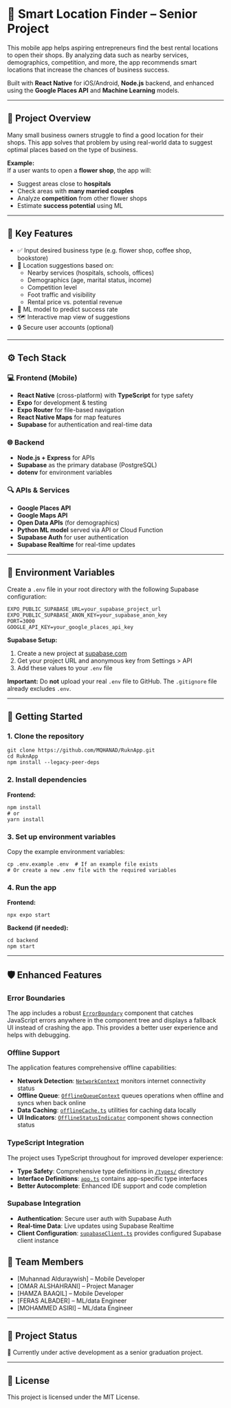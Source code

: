 # 📍 Smart Location Finder – Senior Project

This mobile app helps aspiring entrepreneurs find the best rental locations to open their shops. By analyzing data such as nearby services, demographics, competition, and more, the app recommends smart locations that increase the chances of business success.

Built with **React Native** for iOS/Android, **Node.js** backend, and enhanced using the **Google Places API** and **Machine Learning** models.

---

## 🧠 Project Overview

Many small business owners struggle to find a good location for their shops. This app solves that problem by using real-world data to suggest optimal places based on the type of business.

**Example:**  
If a user wants to open a **flower shop**, the app will:
- Suggest areas close to **hospitals**
- Check areas with **many married couples**
- Analyze **competition** from other flower shops
- Estimate **success potential** using ML

---

## 🌟 Key Features

- ✅ Input desired business type (e.g. flower shop, coffee shop, bookstore)
- 📍 Location suggestions based on:
  - Nearby services (hospitals, schools, offices)
  - Demographics (age, marital status, income)
  - Competition level
  - Foot traffic and visibility
  - Rental price vs. potential revenue
- 🧠 ML model to predict success rate
- 🗺️ Interactive map view of suggestions
- 🔒 Secure user accounts (optional)

---

## ⚙️ Tech Stack

### 💻 Frontend (Mobile)
- **React Native** (cross-platform) with **TypeScript** for type safety
- **Expo** for development & testing
- **Expo Router** for file-based navigation
- **React Native Maps** for map features
- **Supabase** for authentication and real-time data

### 🌐 Backend
- **Node.js + Express** for APIs
- **Supabase** as the primary database (PostgreSQL)
- **dotenv** for environment variables

### 🔍 APIs & Services
- **Google Places API**
- **Google Maps API**
- **Open Data APIs** (for demographics)
- **Python ML model** served via API or Cloud Function
- **Supabase Auth** for user authentication
- **Supabase Realtime** for real-time updates

---

## 🔐 Environment Variables

Create a `.env` file in your root directory with the following Supabase configuration:

    EXPO_PUBLIC_SUPABASE_URL=your_supabase_project_url
    EXPO_PUBLIC_SUPABASE_ANON_KEY=your_supabase_anon_key
    PORT=3000
    GOOGLE_API_KEY=your_google_places_api_key

**Supabase Setup:**
1. Create a new project at [supabase.com](https://supabase.com)
2. Get your project URL and anonymous key from Settings > API
3. Add these values to your `.env` file

**Important:** Do **not** upload your real `.env` file to GitHub. The `.gitignore` file already excludes `.env`.

---

## 🚀 Getting Started

### 1. Clone the repository

    git clone https://github.com/MQHANAD/RuknApp.git
    cd RuknApp
    npm install --legacy-peer-deps

### 2. Install dependencies

**Frontend:**
    
    npm install
    # or
    yarn install

### 3. Set up environment variables

Copy the example environment variables:

    cp .env.example .env  # If an example file exists
    # Or create a new .env file with the required variables

### 4. Run the app

**Frontend:**

    npx expo start

**Backend (if needed):**

    cd backend
    npm start

---

## 🛡️ Enhanced Features

### Error Boundaries
The app includes a robust [`ErrorBoundary`](RuknApp/components/ErrorBoundary.tsx:1) component that catches JavaScript errors anywhere in the component tree and displays a fallback UI instead of crashing the app. This provides a better user experience and helps with debugging.

### Offline Support
The application features comprehensive offline capabilities:
- **Network Detection**: [`NetworkContext`](RuknApp/src/context/NetworkContext.tsx:1) monitors internet connectivity status
- **Offline Queue**: [`OfflineQueueContext`](RuknApp/src/context/OfflineQueueContext.tsx:1) queues operations when offline and syncs when back online
- **Data Caching**: [`offlineCache.ts`](RuknApp/src/utils/offlineCache.ts:1) utilities for caching data locally
- **UI Indicators**: [`OfflineStatusIndicator`](RuknApp/components/OfflineStatusIndicator.tsx:1) component shows connection status

### TypeScript Integration
The project uses TypeScript throughout for improved developer experience:
- **Type Safety**: Comprehensive type definitions in [`/types/`](RuknApp/types/:1) directory
- **Interface Definitions**: [`app.ts`](RuknApp/types/app.ts:1) contains app-specific type interfaces
- **Better Autocomplete**: Enhanced IDE support and code completion

### Supabase Integration
- **Authentication**: Secure user auth with Supabase Auth
- **Real-time Data**: Live updates using Supabase Realtime
- **Client Configuration**: [`supabaseClient.ts`](RuknApp/lib/supabaseClient.ts:1) provides configured Supabase client instance

## 👥 Team Members

- [Muhannad Alduraywish] – Mobile Developer
- [OMAR ALSHAHRANI] – Project Manager
- [HAMZA BAAQIL] – Mobile Developer
- [FERAS ALBADER] – ML/data Engineer
- [MOHAMMED ASIRI] – ML/data Engineer

---

## 📌 Project Status

📱 Currently under active development as a senior graduation project.

---

## 📄 License

This project is licensed under the MIT License.
